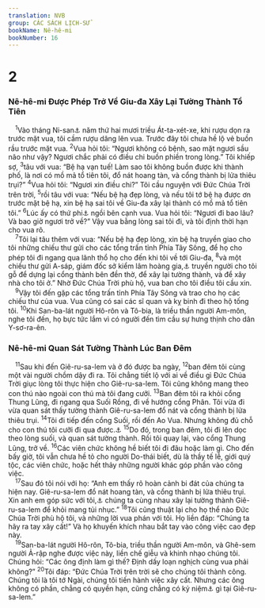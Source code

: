 ```yaml
---
translation: NVB
group: CÁC SÁCH LỊCH-SỬ
bookName: Nê-hê-mi 
bookNumber: 16
---
```


<div class="title"><h1>2</h1><h3>Nê-hê-mi Được Phép Trở Về Giu-đa Xây Lại Tường Thành Tổ Tiên </h3></div>
<span class="verse ne_2_1"> <sup>1</sup>Vào tháng Ni-san<a data-toggle="tooltip" data-placement="bottom" title="Khoảng 15-16 tháng ba đến 15-16 tháng tư công lịch">⚓</a> năm thứ hai mươi triều Át-ta-xét-xe, khi rượu dọn ra trước mặt vua, tôi cầm rượu dâng lên vua. Trước đây tôi chưa hề lộ vẻ buồn rầu trước mặt vua. </span>
<span class="verse ne_2_2"><sup>2</sup>Vua hỏi tôi: “Ngươi không có bệnh, sao mặt ngươi sầu não như vậy? Ngươi chắc phải có điều chi buồn phiền trong lòng.” Tôi khiếp sợ, </span>
<span class="verse ne_2_3"><sup>3</sup>tâu với vua: “Bệ hạ vạn tuế! Làm sao tôi không buồn được khi thành phố, là nơi có mồ mả tổ tiên tôi, đổ nát hoang tàn, và cổng thành bị lửa thiêu trụi?” </span>
<span class="verse ne_2_4"><sup>4</sup>Vua hỏi tôi: “Ngươi xin điều chi?” Tôi cầu nguyện với Đức Chúa Trời trên trời, </span>
<span class="verse ne_2_5"><sup>5</sup>rồi tâu với vua: “Nếu bệ hạ đẹp lòng, và nếu tôi tớ bệ hạ được ơn trước mặt bệ hạ, xin bệ hạ sai tôi về Giu-đa xây lại thành có mồ mả tổ tiên tôi.” </span>
<span class="verse ne_2_6"><sup>6</sup>Lúc ấy có thứ phi<a data-toggle="tooltip" data-placement="bottom" title="Nt: cung phi">⚓</a> ngồi bên cạnh vua. Vua hỏi tôi: “Ngươi đi bao lâu? Và bao giờ ngươi trở về?” Vậy vua bằng lòng sai tôi đi, và tôi định thời hạn cho vua rõ. <br/></span>
<span class="verse ne_2_7"> <sup>7</sup>Tôi lại tâu thêm với vua: “Nếu bệ hạ đẹp lòng, xin bệ hạ truyền giao cho tôi những chiếu thư gửi cho các tổng trấn tỉnh Phía Tây Sông, để họ cho phép tôi đi ngang qua lãnh thổ họ cho đến khi tôi về tới Giu-đa, </span>
<span class="verse ne_2_8"><sup>8</sup>và một chiếu thư gửi A-sáp, giám đốc sở kiểm lâm hoàng gia,<a data-toggle="tooltip" data-placement="bottom" title="Dịch từng chữ: người canh giữ rừng của vua">⚓</a> truyền người cho tôi gỗ để dựng lại cổng thành bên đền thờ, để xây lại tường thành, và để xây nhà cho tôi ở.” Nhờ Đức Chúa Trời phù hộ, vua ban cho tôi điều tôi cầu xin. <br/></span>
<span class="verse ne_2_9"> <sup>9</sup>Vậy tôi đến gặp các tổng trấn tỉnh Phía Tây Sông và trao cho họ các chiếu thư của vua. Vua cũng có sai các sĩ quan và kỵ binh đi theo hộ tống tôi. </span>
<span class="verse ne_2_10"><sup>10</sup>Khi San-ba-lát người Hô-rôn và Tô-bia, là triều thần người Am-môn, nghe tôi đến, họ bực tức lắm vì có người đến tìm cầu sự hưng thịnh cho dân Y-sơ-ra-ên. <br/></span>
<div class="title"><h3>Nê-hê-mi Quan Sát Tường Thành Lúc Ban Đêm </h3></div>
<span class="verse ne_2_11"> <sup>11</sup>Sau khi đến Giê-ru-sa-lem và ở đó được ba ngày, </span>
<span class="verse ne_2_12"><sup>12</sup>ban đêm tôi cùng một vài người chồm dậy đi ra. Tôi chẳng tiết lộ với ai về điều gì Đức Chúa Trời giục lòng tôi thực hiện cho Giê-ru-sa-lem. Tôi cũng không mang theo con thú nào ngoài con thú mà tôi đang cưỡi. </span>
<span class="verse ne_2_13"><sup>13</sup>Ban đêm tôi ra khỏi cổng Thung Lũng, đi ngang qua Suối Rồng, đi về hướng cổng Phân. Tôi vừa đi vừa quan sát thấy tường thành Giê-ru-sa-lem đổ nát và cổng thành bị lửa thiêu trụi. </span>
<span class="verse ne_2_14"><sup>14</sup>Tôi đi tiếp đến cổng Suối, rồi đến Ao Vua. Nhưng không đủ chỗ cho con thú tôi cưỡi đi qua được.<a data-toggle="tooltip" data-placement="bottom" title="Dịch từng chữ: Không có chỗ cho con thú phía dưới tôi đi qua">⚓</a></span>
<span class="verse ne_2_15"><sup>15</sup>Do đó, trong ban đêm, tôi đi lên dọc theo lòng suối, và quan sát tường thành. Rồi tôi quay lại, vào cổng Thung Lũng, trở về. </span>
<span class="verse ne_2_16"><sup>16</sup>Các viên chức không hề biết tôi đi đâu hoặc làm gì. Cho đến bấy giờ, tôi vẫn chưa hề tỏ cho người Do-thái biết, dù là thầy tế lễ, giới quý tộc, các viên chức, hoặc hết thảy những người khác góp phần vào công việc. <br/></span>
<span class="verse ne_2_17"> <sup>17</sup>Sau đó tôi nói với họ: “Anh em thấy rõ hoàn cảnh bi đát của chúng ta hiện nay. Giê-ru-sa-lem đổ nát hoang tàn, và cổng thành bị lửa thiêu trụi. Xin anh em góp sức với tôi,<a data-toggle="tooltip" data-placement="bottom" title="Nt: ‘hãy đến’ hoặc ‘nào/hè’">⚓</a> chúng ta cùng nhau xây lại tường thành Giê-ru-sa-lem để khỏi mang tủi nhục.” </span>
<span class="verse ne_2_18"><sup>18</sup>Tôi cũng thuật lại cho họ thể nào Đức Chúa Trời phù hộ tôi, và những lời vua phán với tôi. Họ liền đáp: “Chúng ta hãy ra tay xây cất!” Và họ khuyến khích nhau bắt tay vào công việc cao đẹp này. <br/></span>
<span class="verse ne_2_19"> <sup>19</sup>San-ba-lát người Hô-rôn, Tô-bia, triều thần người Am-môn, và Ghê-sem người Ả-rập nghe được việc này, liền chế giễu và khinh nhạo chúng tôi. Chúng hỏi: “Các ông định làm gì thế? Định dấy loạn nghịch cùng vua phải không?” </span>
<span class="verse ne_2_20"><sup>20</sup>Tôi đáp: “Đức Chúa Trời trên trời sẽ cho chúng tôi thành công. Chúng tôi là tôi tớ Ngài, chúng tôi tiến hành việc xây cất. Nhưng các ông không có phần, chẳng có quyền hạn, cũng chẳng có kỷ niệm<a data-toggle="tooltip" data-placement="bottom" title="‘Phần’ ở đây không có nghĩa là đất đai. ‘Không có phần’ có nghĩa là ‘không có liên hệ về mặt chính trị’">⚓</a> gì tại Giê-ru-sa-lem.” <br/></span>

